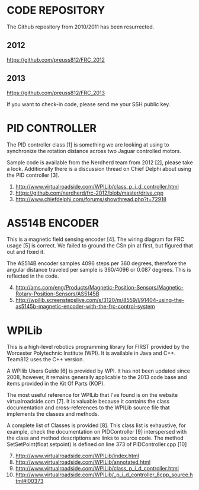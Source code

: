# CODE REPOSITORY
The Github repository from 2010/2011 has been resurrected.

## 2012 
https://github.com/preuss812/FRC_2012

## 2013
https://github.com/preuss812/FRC_2013

If you want to check-in code, please send me your SSH public key.


# PID CONTROLLER
The PID controller class [1] is something we are looking at using to synchronize the rotation distance across two Jaguar controlled motors.

Sample code is available from the Nerdherd team from 2012 [2], please take a look. Additionally there is a discussion thread on Chief Delphi about using the PID controller [3].

1. http://www.virtualroadside.com/WPILib/class_p_i_d_controller.html
2. https://github.com/nerdherd/frc-2012/blob/master/drive.cpp
3. http://www.chiefdelphi.com/forums/showthread.php?t=72918


# AS514B ENCODER
This is a magnetic field sensing encoder [4]. The wiring diagram for FRC usage [5] is correct. We failed to ground the CSn pin at first, but figured that out and fixed it.

The AS514B encoder samples 4096 steps per 360 degrees, therefore the angular distance traveled per sample is 360/4096 or 0.087 degrees. This is reflected in the code.

4. http://ams.com/eng/Products/Magnetic-Position-Sensors/Magnetic-Rotary-Position-Sensors/AS5145B
5. http://wpilib.screenstepslive.com/s/3120/m/8559/l/91404-using-the-as5145b-magnetic-encoder-with-the-frc-control-system



# WPILib 
This is a high-level robotics programming library for FIRST provided by the Worcester Polytechnic Institute (WPI). It is available in Java and C++. Team812 uses the C++ version.

A WPIlib Users Guide [6] is provided by WPI. It has not been updated since 2008, however, it remains generally applicable to the 2013 code base and items provided in the Kit Of Parts (KOP).

The most useful reference for WPILib that I've found is on the website virtualroadside.com [7]. It is valuable because it contains the class documentation and cross-references to the WPILib source file that implements the classes and methods.

A complete list of Classes is provided [8]. This class list is exhaustive, for example, check the documentation on PIDController [9] interspersed with the class and method descriptions are links to source code. The method SetSetPoint(float setpoint) is defined on line 373 of PIDController.cpp [10] 

7. http://www.virtualroadside.com/WPILib/index.html
8. http://www.virtualroadside.com/WPILib/annotated.html
9. http://www.virtualroadside.com/WPILib/class_p_i_d_controller.html
10. http://www.virtualroadside.com/WPILib/_p_i_d_controller_8cpp_source.html#l00373
